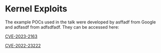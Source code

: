 # Kernel Exploits
The example POCs used in the talk were developed by asffadf from Google and adfasdf from adfsdfadf. They can be accessed here:

[CVE-2023-2163](https://github.com/google/security-research/tree/master/pocs/linux/cve-2023-2163)

[CVE-2022-23222](https://github.com/PenteraIO/CVE-2022-23222-POC)
